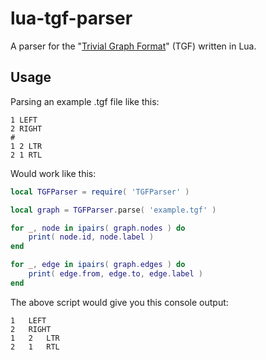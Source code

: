 # lua-tgf-parser
A parser for the "[Trivial Graph Format](https://en.wikipedia.org/wiki/Trivial_Graph_Format)" (TGF) written in Lua.

## Usage

Parsing an example .tgf file like this:
```tgf
1 LEFT
2 RIGHT
#
1 2 LTR
2 1 RTL
```

Would work like this:
```lua
local TGFParser = require( 'TGFParser' )

local graph = TGFParser.parse( 'example.tgf' )

for _, node in ipairs( graph.nodes ) do
    print( node.id, node.label )
end

for _, edge in ipairs( graph.edges ) do
    print( edge.from, edge.to, edge.label )
end
```

The above script would give you this console output:
```
1	LEFT
2	RIGHT
1	2	LTR
2	1	RTL
```
